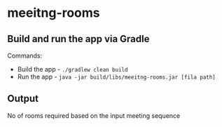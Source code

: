 # meeitng-rooms

## <a name="run-gradle"></a> Build and run the app via Gradle

Commands: 

* Build the app - `./gradlew clean build`
* Run the app   - `java -jar build/libs/meeitng-rooms.jar [fila path]`

## <a name="run-gradle"></a> Output

No of rooms required based on the input meeting sequence
